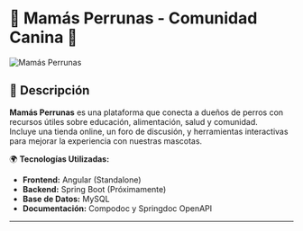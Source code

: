 # 🐶 Mamás Perrunas - Comunidad Canina 🐾

![Mamás Perrunas](https://yourimageurl.com) <!-- Opcional: Agregar logo o imagen representativa -->

## 📖 Descripción
**Mamás Perrunas** es una plataforma que conecta a dueños de perros con recursos útiles sobre educación, alimentación, salud y comunidad.  
Incluye una tienda online, un foro de discusión, y herramientas interactivas para mejorar la experiencia con nuestras mascotas.  

🌍 **Tecnologías Utilizadas:**
- **Frontend:** Angular (Standalone)
- **Backend:** Spring Boot (Próximamente)
- **Base de Datos:** MySQL
- **Documentación:** Compodoc y Springdoc OpenAPI

---




